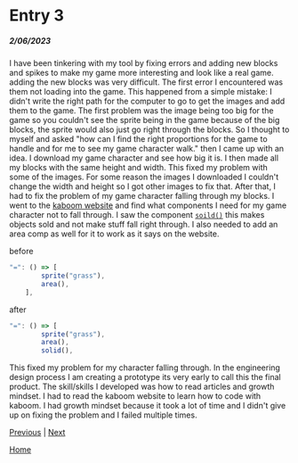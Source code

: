 # Entry 3
##### 2/06/2023

I have been tinkering with my tool by fixing errors and adding new blocks and spikes to make my game more interesting and look like a real game. adding the new blocks was very difficult. The first error I encountered was them not loading into the game. This happened from a simple mistake: I didn't write the right path for the computer to go to get the images and add them to the game. The first problem was the image being too big for the game so you couldn't see the sprite being in the game because of the big blocks, the sprite would also just go right through the blocks. So I thought to myself and asked "how can I find the right proportions for the game to handle and for me to see my game character walk." then I came up with an idea. I download my game character and see how big it is. I then made all my blocks with the same height and width. This fixed my problem with some of the images. For some reason the images I downloaded I couldn't change the width and height so I got other images to fix that. After that, I had to fix the problem of my game character falling through my blocks. I went to the [kaboom website](https://kaboomjs.com/) and find what components I need for my game character not to fall through. I saw the component [``soild()``](https://kaboomjs.com/#solid) this makes objects sold and not make stuff fall right through. I also needed to add an area comp as well for it to work as it says on the website.

before
```js
"=": () => [
		sprite("grass"),
		area(),
	],
```
after
```js
"=": () => [
		sprite("grass"),
		area(),
		solid(),
```
This fixed my problem for my character falling through. In the engineering design process I am creating a prototype its very early to call this the final product. The skill/skills I developed was how to read articles and growth mindset. I had to read the kaboom website to learn how to code with kaboom. I had  growth mindset because it took a lot of time and I didn't give up on fixing the problem and I failed multiple times.



[Previous](entry02.md) | [Next](entry04.md)

[Home](../README.md)
